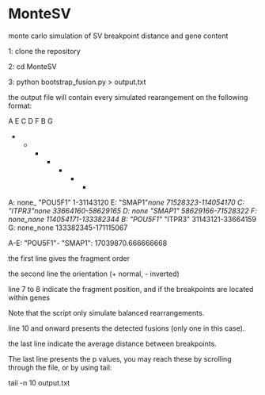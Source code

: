 # MonteSV
monte carlo simulation of SV breakpoint distance and gene content

1: clone the repository

2: cd MonteSV

3: python bootstrap_fusion.py > output.txt


the output file will contain every simulated rearangement on the following format:


A E C D F B G
+ + - + + - +
A: none_ "POU5F1" 1-31143120
E:  "SMAP1"_none 71528323-114054170
C:  "ITPR3"_none 33664160-58629165
D: none_ "SMAP1" 58629166-71528322
F: none_none 114054171-133382344
B:  "POU5F1"_ "ITPR3" 31143121-33664159
G: none_none 133382345-171115067

A-E: "POU5F1"- "SMAP1":
17039870.666666668


the first line gives the fragment order

the second line the orientation (+ normal, - inverted)

line 7 to 8 indicate the fragment position, and if the breakpoints are located within genes

Note that the script only simulate balanced rearrangements.

line 10 and onward presents the detected fusions (only one in this case).

the last line indicate the average distance between breakpoints.


The last line presents the p values, you may reach these by scrolling through the file, or by using tail:

tail -n 10 output.txt

